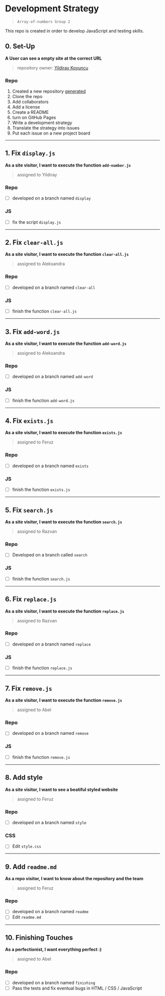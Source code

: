 # Development Strategy

> `Array-of-numbers Group 2`

This repo is created in order to develop JavaScript and testing skills.  

## 0. Set-Up

__A User can see a empty site at the correct URL__

> repository owner: [Yildiray Koyuncu](https://github.com/yildiraykoyuncu)

### Repo

1. Created a new repository [generated](https://github.com/HackYourFutureBelgium/favorite-words)
1. Clone the repo
1. Add collaborators
1. Add a license
1. Create a README
1. turn on GitHub Pages
1. Write a development strategy
1. Translate the strategy into issues
1. Put each issue on a new project board

---

## 1. Fix `display.js`

__As a site visitor, I want to execute the function `add-number.js`__

> assigned to Yildiray

### Repo

- [ ] developed on a branch named `display`

### JS

- [ ] fix the script `display.js`

---

## 2. Fix `clear-all.js`

__As a site visitor, I want to execute the function `clear-all.js`__

> assigned to Aleksandra

### Repo

- [ ] developed on a branch named `clear-all`

### JS

- [ ] finish the function `clear-all.js`

---

## 3. Fix `add-word.js`

__As a site visitor, I want to execute the function `add-word.js`__

> assigned to Aleksandra

### Repo

- [ ] developed on a branch named `add-word`

### JS

- [ ] finish the function `add-word.js`

---

## 4. Fix `exists.js`

__As a site visitor, I want to execute the function `exists.js`__

> assigned to Feruz

### Repo

- [ ] developed on a branch named `exists`

### JS

- [ ] finish the function `exists.js`

---

## 5. Fix `search.js`

__As a site visitor, I want to execute the function `search.js`__

> assigned to Razvan

### Repo

- [ ] Developed on a branch called `search`

### JS

- [ ] finish the function `search.js` 

---

## 6. Fix `replace.js`

__As a site visitor, I want to execute the function `replace.js`__

> assigned to Razvan

### Repo

- [ ] developed on a branch named `replace`

### JS

- [ ] finish the function `replace.js`

---

## 7. Fix `remove.js`

__As a site visitor, I want to execute the function `remove.js`__

> assigned to Abel

### Repo

- [ ] developed on a branch named `remove`

### JS

- [ ] finish the function `remove.js`

---

## 8. Add style

__As a site visitor, I want to see a beatiful styled website__

> assigned to Feruz

### Repo

- [ ] developed on a branch named `style`

### CSS

- [ ] Edit `style.css`

---

## 9. Add `readme.md`

__As a repo visitor, I want to know about the repository and the team__

> assigned to Feruz

### Repo

- [ ] developed on a branch named `readme`
- [ ] Edit `readme.md`

---

## 10. Finishing Touches

__As a perfectionist, I want everything perfect :)__

> assigned to Abel

### Repo

- [ ] developed on a branch named `finishing`
- [ ] Pass the tests and fix eventual bugs in HTML / CSS / JavaScript